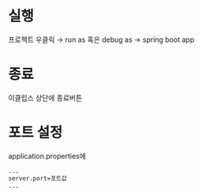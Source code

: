 # 실행

프로젝트 우클릭 → run as 혹은 debug as → spring boot app

# 종료

이클립스 상단에 종료버튼

# 포트 설정

application.properties에

```xml
...
server.port=포트값
...
```